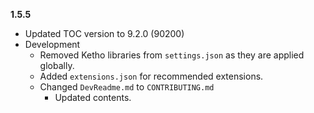 **1.5.5**
  * Updated TOC version to 9.2.0 (90200)
  * Development
     * Removed Ketho libraries from `settings.json` as they are applied globally.
     * Added `extensions.json` for recommended extensions.
     * Changed `DevReadme.md` to `CONTRIBUTING.md`
        * Updated contents.
  